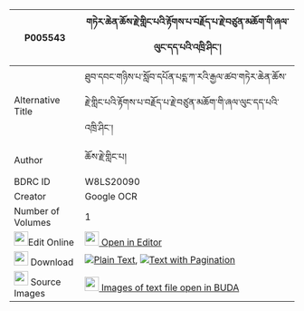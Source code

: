 |P005543|གཏེར་ཆེན་ཆོས་རྗེ་གླིང་པའི་རྟོགས་པ་བརྗོད་པ་རྗེ་བཙུན་མཆོག་གི་ཞལ་ལུང་དད་པའི་འཁྲི་ཤིང་། 
| --- | --- 
|Alternative Title |ཐུབ་དབང་གཉིས་པ་སློབ་དཔོན་པདྨ་ཀ་རའི་རྒྱལ་ཚབ་གཏེར་ཆེན་ཆོས་རྗེ་གླིང་པའི་རྟོགས་པ་བརྗོད་པ་རྗེ་བཙུན་མཆོག་གི་ཞལ་ལུང་དད་པའི་འཁྲི་ཤིང་།
|Author| ཆོས་རྗེ་གླིང་པ།
|BDRC ID | W8LS20090
|Creator | Google OCR
|Number of Volumes| 1
|<img width="25" src="https://img.icons8.com/color/25/000000/edit-property.png">Edit Online| [<img width="25" src="https://avatars.githubusercontent.com/u/45091458?s=200&v=4"> Open in Editor](http://editor.openpecha.org/P005543)
|<img width="25" src="https://img.icons8.com/fluent/48/000000/download-2.png"/>  Download | [![](https://img.icons8.com/color/20/000000/txt.png)Plain Text](https://github.com/Openpecha/P005543/releases/download/v1/terchen_choje_lingpa_i_tokpa_j_plain_P005543.zip), [![](https://img.icons8.com/color/20/000000/txt.png)Text with Pagination](https://github.com/Openpecha/P005543/releases/download/v1/terchen_choje_lingpa_i_tokpa_j_pages_P005543.zip)
|<img width="25" src="https://img.icons8.com/plasticine/100/000000/pictures-folder.png"/>  Source Images | [<img width="25" src="https://library.bdrc.io/icons/BUDA-small.svg"> Images of text file open in BUDA](https://library.bdrc.io/show/bdr:W8LS20090)